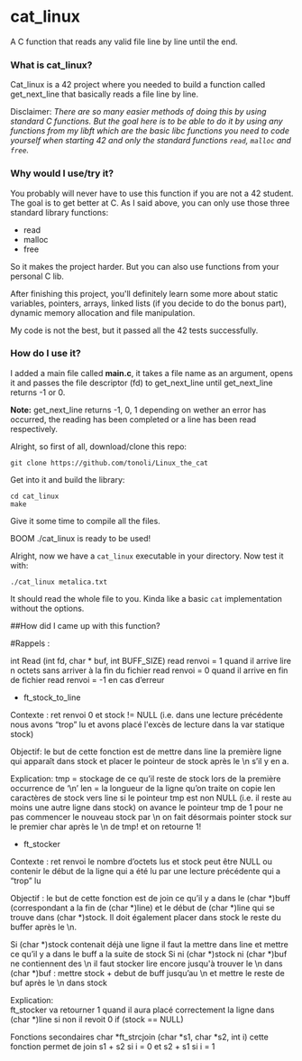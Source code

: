 # cat_linux
A C function that reads any valid file line by line until the end.

### What is cat_linux?

Cat_linux is a 42 project where you needed to build a function called get_next_line that basically reads a file line by line.

Disclaimer: *There are so many easier methods of doing this by using standard C functions. But the goal here is to be able to do it by using any functions from my libft which are the basic libc functions you need to code yourself when starting 42 and only the standard functions `read`, `malloc` and `free`.*

### Why would I use/try it?

You probably will never have to use this function if you are not a 42 student. The goal is to get better at C. As I said above, you can only use those three standard library functions:

* read
* malloc
* free

So it makes the project harder. But you can also use functions from your personal C lib.

After finishing this project, you'll definitely learn some more about static variables, pointers, arrays, linked lists (if you decide to do the bonus part), dynamic memory allocation and file manipulation.

My code is not the best, but it passed all the 42 tests successfully.

### How do I use it?

I added a main file called **main.c**, it takes a file name as an argument, opens it and passes the file descriptor (fd) to get_next_line until get_next_line returns -1 or 0.

**Note:** get_next_line returns -1, 0, 1 depending on wether an error has occurred, the reading has been completed or a line has been read respectively.

Alright, so first of all, download/clone this repo:

	git clone https://github.com/tonoli/Linux_the_cat
	
Get into it and build the library:
	
	cd cat_linux
	make

Give it some time to compile all the files. 

BOOM ./cat_linux is ready to be used!


Alright, now we have a `cat_linux` executable in your directory. Now test it with:

	./cat_linux metalica.txt

It should read the whole file to you. Kinda like a basic `cat` implementation without the options.

##How did I came up with this function? 

#Rappels : 
 
int Read (int fd, char * buf, int BUFF_SIZE) 
read renvoi = 1 quand il arrive lire  n octets sans arriver à la fin du fichier
read renvoi = 0 quand il arrive en fin de fichier 
read renvoi = -1 en cas d’erreur
 
* ft_stock_to_line
 
Contexte : ret renvoi 0 et stock != NULL (i.e. dans une lecture précédente nous avons “trop” lu et avons placé l'excès de lecture dans la var statique stock)
 
Objectif: le but de cette fonction est de mettre dans line la première ligne qui apparaît dans stock et placer le pointeur de stock après le \n s’il y en a. 
 
Explication:
tmp = stockage de ce qu’il reste de stock lors de la première occurrence de ‘\n’ 
len = la longueur de la ligne qu’on traite
on copie len caractères de stock vers line
si le pointeur tmp est non NULL (i.e. il reste au moins une autre ligne dans stock) on avance le pointeur tmp de 1 pour ne pas commencer le nouveau stock par \n
on fait désormais pointer stock sur le premier char après le \n de tmp! 
et on retourne 1! 
 
* ft_stocker
 
Contexte : ret renvoi le nombre d’octets lus et stock peut être NULL ou contenir le début de la ligne qui a été lu par une lecture précédente qui a “trop” lu
 
Objectif : le but de cette fonction est de join ce qu’il y a dans le (char *)buff (correspondant a la fin de (char *)line) et le début de (char *)line qui se trouve dans (char *)stock. Il doit également placer dans stock le reste du buffer après le \n.
 
Si (char *)stock contenait déjà une ligne il faut la mettre dans line et mettre ce qu’il y a dans le buff a la suite de stock
Si ni (char *)stock ni (char *)buf ne contiennent des \n il faut stocker lire encore jusqu'à trouver le \n dans (char *)buf : mettre stock + debut de buff jusqu’au \n et mettre le reste de buf après le \n dans stock
 
 
Explication:   
ft_stocker va retourner 1 quand il aura placé correctement la ligne dans (char *)line si non il revoit 0
if (stock == NULL)  
 
Fonctions secondaires 
char *ft_strcjoin (char *s1, char *s2, int i) 
cette fonction permet de join s1 + s2 si i = 0  et s2 + s1 si i = 1
 

